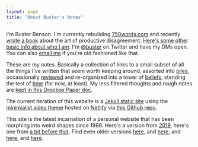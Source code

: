 ```yaml
---
layout: page
title: "About Buster's Notes"
---
```


I'm Buster Benson. I'm currently rebuilding [750words.com](https://new.750words.com) and recently [wrote a book](https://busterbenson.com/whyareweyelling) about the art of productive disagreement. [Here's some other basic info about who I am](https://paper.dropbox.com/doc/Buster-Benson--A2GI15IlN2~uk4PY9Wd6lofAAQ-I2Jb6sblUYldUzAc0Qob8). I'm [@buster](https://twitter.com/buster) on Twitter and have my DMs open. You can also <a href="mailto:{{ 'buster@benson.fm' | encode_email }}">email me</a> if you're old fashioned like that. 

These are my notes. Basically a collection of links to a small subset of all the things I've written that seem worth keeping around, assorted into [piles](/piles), occassionally [reviewed](/pile/year-in-review) and re-organized into a tower of [beliefs](/codex), standing the test of [time](/life-in-weeks) (for now, at least). My less filtered thoughts and rough notes are [kept in this Dropbox Paper doc](https://paper.dropbox.com/doc/An-Amateurs-Unfinished-Map-of-Whatever-Comes-to-Mind-as-This-is-Happening--A2HNuPg0EG_1xq4~gfQtNLYLAQ-IGamgYXatsECbpKVEuBiG).

The current iteration of this website is a [Jekyll static site](https://jekyllrb.com/) using the [minimialist sidey theme](https://github.com/ronv/sidey) hosted on [Netlify](https://www.netlify.com/) via [this Github repo](https://github.com/busterbenson/notes).

This site is the latest incarnation of a personal website that has been morphing into weird shapes since 1998. Here's a version from [2019](https://paused.busterbenson.com/whyareweyelling/), here's one from [a bit before that](http://archive.busterbenson.com). Find even older versions [here](https://web.archive.org/web/20140418111024/http://busterbenson.com/), and [here](https://web.archive.org/web/20070104225801/http://bustermcleod.com/), and [here](https://web.archive.org/web/20041215024700/http://erikbenson.com/), and [here](https://web.archive.org/web/20010202090600/http://mockerybird.com/).

